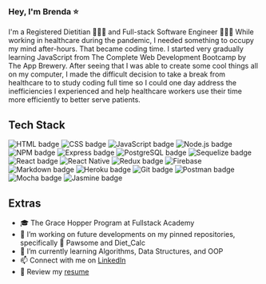 ### Hey, I'm Brenda ⭐

I'm a Registered Dietitian 👩🏻‍⚕️ and Full-stack Software Engineer 👩🏻‍💻 While working in healthcare during the pandemic, I needed something to occupy my mind after-hours. That became coding time. I started very gradually learning JavaScript from The Complete Web Development Bootcamp by The App Brewery. After seeing that I was able to create some cool things all on my computer, I made the difficult decision to take a break from healthcare to to study coding full time so I could one day address the inefficiencies I experienced and help healthcare workers use their time more efficiently to better serve patients.

## Tech Stack
<p>
<img src="https://img.shields.io/badge/-HTML5-E34F26?logo=html5&logoColor=white&style=for-the-badge" alt="HTML badge"/>
<img src="https://img.shields.io/badge/-CSS3-1572B6?logo=css3&logoColor=white&style=for-the-badge" alt="CSS badge"/>
<img src="https://img.shields.io/badge/-JavaScript-323330?logo=javascript&logoColor=F7DF1E&style=for-the-badge" alt="JavaScript badge"/>
<img src="https://img.shields.io/badge/-Node.js-339933?logo=node-dot-js&logoColor=white&style=for-the-badge" alt="Node.js badge"/>
<img src="https://img.shields.io/badge/-npm-CB3837?logo=npm&logoColor=white&style=for-the-badge" alt="NPM badge"/>
<img src="https://img.shields.io/badge/-Express.js-000000?logo=express&logoColor=white&style=for-the-badge" alt="Express badge"/>
<img src="https://img.shields.io/badge/-PostgreSQL-4169E1?logo=postgresql&logoColor=white&style=for-the-badge" alt="PostgreSQL badge"/>
<img src="https://img.shields.io/badge/-Sequelize-52B0E7?logo=sequelize&logoColor=white&style=for-the-badge" alt="Sequelize badge"/>  
<img src="https://img.shields.io/badge/-React-20232A?logo=react&logoColor=61DAFB&style=for-the-badge" alt="React badge"/>
<img src="https://img.shields.io/badge/-React_Native-20232A?style=for-the-badge&logo=react&logoColor=61DAFB&style=for-the-badge" alt="React Native"/>
<img src="https://img.shields.io/badge/-Redux-764ABC?logo=redux&logoColor=white&style=for-the-badge" alt="Redux badge"/>
<img src="https://img.shields.io/badge/-Firebase-059BE5?logo=firebase&logoColor=FFCA28&style=for-the-badge" alt="Firebase"/>
<img src="https://img.shields.io/badge/-Markdown-000000?logo=markdown&logoColor=white&style=for-the-badge" alt="Markdown badge"/>
<img src="https://img.shields.io/badge/-Heroku-430098?logo=heroku&logoColor=white&style=for-the-badge" alt="Heroku badge"/>
<img src="https://img.shields.io/badge/-Git-F05032?logo=git&logoColor=white&style=for-the-badge" alt="Git badge"/>
<img src="https://img.shields.io/badge/-Postman-FF6C37?logo=Postman&logoColor=white&style=for-the-badge" alt="Postman badge"/>
<img src="https://img.shields.io/badge/-Mocha-8D6748?logo=mocha&logoColor=white&style=for-the-badge" alt="Mocha badge"/>
<img src="https://img.shields.io/badge/-jasmine-8A4182?logo=jasmine&logoColor=white&style=for-the-badge" alt="Jasmine badge"/>
</p>


## Extras
- 🎓 The Grace Hopper Program at Fullstack Academy
- 🔭 I’m working on future developments on my pinned repositories, specifically 🐾 Pawsome and Diet_Calc 
- 🌱 I’m currently learning Algorithms, Data Structures, and OOP
- 📫 Connect with me on [LinkedIn](https://www.linkedin.com/in/brenda-wong-rd/)
- 📝 Review my [resume](https://drive.google.com/file/d/1BaRhzqbwsH514aXGSjUuE9GH82QXCDUH/view?usp=sharing)
